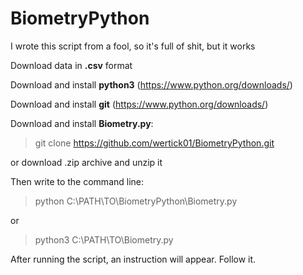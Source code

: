 # BiometryPython

I wrote this script from a fool, so it's full of shit, but it works

Download data in **.csv** format


Download and install **python3** (https://www.python.org/downloads/)


Download and install **git** (https://www.python.org/downloads/)


Download and install **Biometry.py**:

> git clone https://github.com/wertick01/BiometryPython.git

or download .zip archive and unzip it


Then write to the command line:

> python C:\PATH\TO\BiometryPython\Biometry.py 

or

> python3 C:\PATH\TO\Biometry.py


After running the script, an instruction will appear. Follow it.
